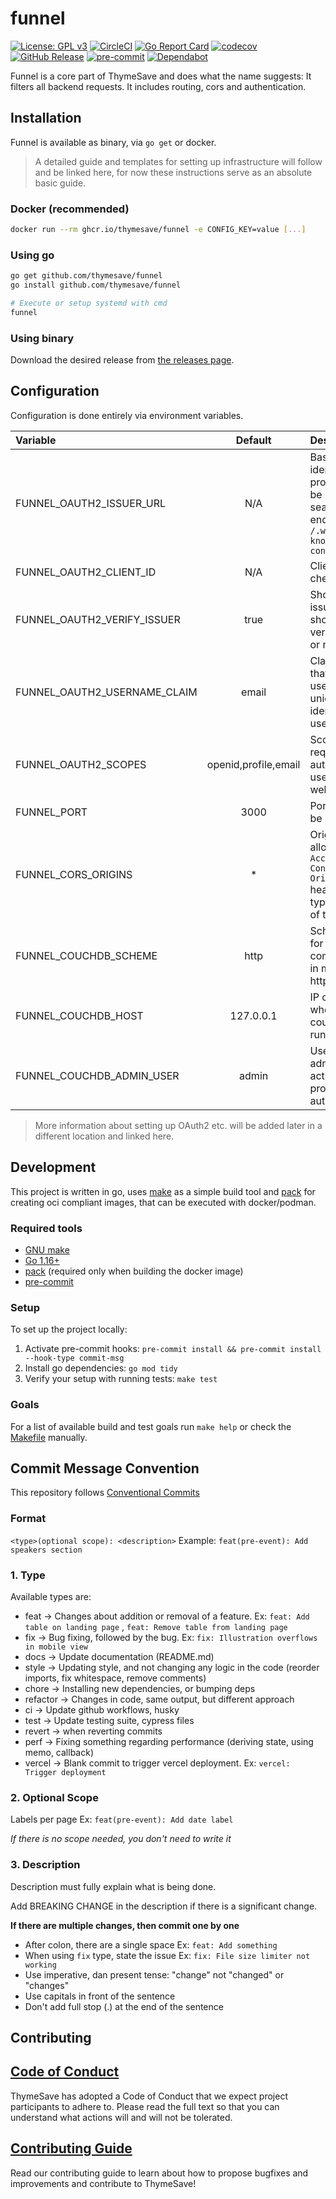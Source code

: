 funnel
===
[![License: GPL v3](https://img.shields.io/badge/License-GPL%20v3-blue.svg)](https://www.gnu.org/licenses/old-licenses/gpl-2.0.en.html)
[![CircleCI](https://circleci.com/gh/ThymeSave/funnel/tree/main.svg?style=shield)](https://circleci.com/gh/ThymeSave/funnel/tree/main)
[![Go Report Card](https://goreportcard.com/badge/github.com/thymesave/funnel)](https://goreportcard.com/report/github.com/thymesave/funnel)
[![codecov](https://codecov.io/gh/thymesave/funnel/branch/main/graph/badge.svg?token=J9DAZXRUDZ)](https://codecov.io/gh/thymesave/funnel)
[![GitHub Release](https://img.shields.io/github/v/tag/thymesave/funnel.svg?label=version)](https://github.com/thymesave/funnel/releases)
[![pre-commit](https://img.shields.io/badge/%E2%9A%93%20%20pre--commit-enabled-success)](https://pre-commit.com/)
[![Dependabot](https://badgen.net/badge/Dependabot/enabled/green?icon=dependabot)](https://dependabot.com/)

Funnel is a core part of ThymeSave and does what the name suggests: It filters all backend requests. It includes
routing, cors and authentication.

## Installation

Funnel is available as binary, via `go get` or docker.

> A detailed guide and templates for setting up infrastructure will follow and be linked here,
> for now these instructions serve as an absolute basic guide.

### Docker (recommended)

```sh
docker run --rm ghcr.io/thymesave/funnel -e CONFIG_KEY=value [...]
```

### Using go

```sh
go get github.com/thymesave/funnel
go install github.com/thymesave/funnel

# Execute or setup systemd with cmd
funnel
```

### Using binary

Download the desired release from [the releases page](https://github.com/ThymeSave/funnel/releases).

## Configuration

Configuration is done entirely via environment variables.

| Variable                      | Default               | Description
| :---------------------------- | :-------------------: | :----------
| FUNNEL_OAUTH2_ISSUER_URL      | N/A                   | Base url of the identity provider, will be used to search for endpoint `/.well-known/openid-configuration`
| FUNNEL_OAUTH2_CLIENT_ID       | N/A                   | ClientId to check for
| FUNNEL_OAUTH2_VERIFY_ISSUER   | true                  | Should the issuer of JWTs should be verified (true) or not (false)
| FUNNEL_OAUTH2_USERNAME_CLAIM  | email                 | Claim in JWTs that will be used to uniquely identify the user
| FUNNEL_OAUTH2_SCOPES          | openid,profile,email  | Scopes to request when authorizing the user in the webapp
| FUNNEL_PORT                   | 3000                  | Port funnel will be listening on
| FUNNEL_CORS_ORIGINS           | *                     | Origins to allow in `Access-Control-Allow-Origins` header, this is typically the url of the webapp.
| FUNNEL_COUCHDB_SCHEME         | http                  | Scheme to use for couchdb communication in most cases http or https.
| FUNNEL_COUCHDB_HOST           | 127.0.0.1             | IP or hostname where the couchdb is running
| FUNNEL_COUCHDB_ADMIN_USER     | admin                 | User to use for administrative actions with proxy authentication

> More information about setting up OAuth2 etc. will be added later in a different location
> and linked here.

## Development

This project is written in go, uses [make](https://www.gnu.org/software/make/) as a simple build tool and [pack](https://github.com/buildpacks/pack) for
creating oci compliant images, that can be executed with docker/podman.

### Required tools

- [GNU make](https://www.gnu.org/software/make/)
- [Go 1.16+](https://golang.org/)
- [pack](https://github.com/buildpacks/pack) (required only when building the docker image)
- [pre-commit](https://pre-commit.com/)

### Setup

To set up the project locally:

1. Activate pre-commit hooks: `pre-commit install && pre-commit install --hook-type commit-msg`
1. Install go dependencies: `go mod tidy`
1. Verify your setup with running tests: `make test`

### Goals

For a list of available build and test goals run `make help` or check the [Makefile](./Makefile) manually.

## Commit Message Convention

This repository follows [Conventional Commits](https://www.conventionalcommits.org/en/v1.0.0/)

### Format

`<type>(optional scope): <description>`
Example: `feat(pre-event): Add speakers section`

### 1. Type

Available types are:

- feat → Changes about addition or removal of a feature. Ex: `feat: Add table on landing page`
  , `feat: Remove table from landing page`
- fix → Bug fixing, followed by the bug. Ex: `fix: Illustration overflows in mobile view`
- docs → Update documentation (README.md)
- style → Updating style, and not changing any logic in the code (reorder imports, fix whitespace, remove comments)
- chore → Installing new dependencies, or bumping deps
- refactor → Changes in code, same output, but different approach
- ci → Update github workflows, husky
- test → Update testing suite, cypress files
- revert → when reverting commits
- perf → Fixing something regarding performance (deriving state, using memo, callback)
- vercel → Blank commit to trigger vercel deployment. Ex: `vercel: Trigger deployment`

### 2. Optional Scope

Labels per page Ex: `feat(pre-event): Add date label`

*If there is no scope needed, you don't need to write it*

### 3. Description

Description must fully explain what is being done.

Add BREAKING CHANGE in the description if there is a significant change.

**If there are multiple changes, then commit one by one**

- After colon, there are a single space Ex: `feat: Add something`
- When using `fix` type, state the issue Ex: `fix: File size limiter not working`
- Use imperative, dan present tense: "change" not "changed" or "changes"
- Use capitals in front of the sentence
- Don't add full stop (.) at the end of the sentence

## Contributing

## [Code of Conduct](./CODE-OF-CONDUCT.md)

ThymeSave has adopted a Code of Conduct that we expect project participants to adhere to. Please read the full text so
that you can understand what actions will and will not be tolerated.

## [Contributing Guide](./CONTRIBUTING.md)

Read our contributing guide to learn about how to propose bugfixes and improvements and contribute to ThymeSave!
